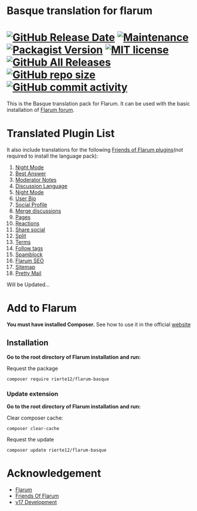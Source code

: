 # Basque translation for flarum
[![GitHub Release Date](https://img.shields.io/github/release-date/rierte12/flarum-basque)](https://github.com/rierte12/flarum-basque/releases) [![Maintenance](https://img.shields.io/maintenance/yes/2020)](https://naseinu.eus/eu/) [![Packagist Version](https://img.shields.io/packagist/v/rierte12/flarum-basque)](https://packagist.org/packages/rierte12/flarum-basque) [![MIT license](https://img.shields.io/badge/license-MIT-blue.svg)](https://github.com/rierte12/flarum-basque/blob/master/LICENSE)  [![GitHub All Releases](https://img.shields.io/github/downloads/rierte12/flarum-basque/total)](https://github.com/rierte12/flarum-basque/releases) [![GitHub repo size](https://img.shields.io/github/repo-size/rierte12/flarum-basque)](https://naseinu.eus) [![GitHub commit activity](https://img.shields.io/github/commit-activity/m/rierte12/flarum-basque)](https://github.com/rierte12/flarum-basque/commits/master)
===
This is the Basque translation pack for Flarum. It can be used with the basic installation of <a href="https://flarum.org/">Flarum forum</a>. 

# Translated Plugin List
It also include translations for the following <a href="https://github.com/FriendsOfFlarum">Friends of Flarum plugins</a>(not required to install the language pack):
<br>
  01. <a href="https://github.com/FriendsOfFlarum/nightmode">Night Mode</a>
  02. <a href="https://github.com/FriendsOfFlarum/best-answer">Best Answer</a>
  03. <a href="https://github.com/FriendsOfFlarum/moderator-notes">Moderator Notes</a>
  04. <a href="https://github.com/FriendsOfFlarum/discussion-language">Discussion Language</a>
  05. <a href="https://github.com/FriendsOfFlarum/nightmode">Night Mode</a>
  06. <a href="https://github.com/FriendsOfFlarum/user-bio">User Bio</a>
  07. <a href="https://github.com/FriendsOfFlarum/socialprofile">Social Profile</a>
  08. <a href="https://github.com/FriendsOfFlarum/merge-discussions">Merge discussions</a>
  09. <a href="https://github.com/FriendsOfFlarum/pages">Pages</a>
  10. <a href="https://github.com/FriendsOfFlarum/reactions">Reactions</a>
  11. <a href="https://github.com/FriendsOfFlarum/share-social">Share social</a>
  12. <a href="https://github.com/FriendsOfFlarum/split">Split</a>
  13. <a href="https://github.com/FriendsOfFlarum/terms">Terms</a>
  14. <a href="https://github.com/FriendsOfFlarum/follow-tags">Follow tags</a>
  15. <a href="https://github.com/FriendsOfFlarum/spamblock">Spamblock</a>
  16. <a href="https://github.com/v17development/flarum-seo">Flarum SEO</a>
  17. <a href="https://github.com/FriendsOfFlarum/sitemap">Sitemap</a>
  18. <a href="https://github.com/FriendsOfFlarum/pretty-mail">Pretty Mail</a>

  
Will be Updated...

# Add to Flarum

**You must have installed Composer.** See how to use it in the official <a href="https://getcomposer.org/">website</a>

## Installation
**Go to the root directory of Flarum installation and run:**

Request the package
```
composer require rierte12/flarum-basque
```
### Update extension
**Go to the root directory of Flarum installation and run:**

Clear composer cache:
```
composer clear-cache
```
Request the update
```
composer update rierte12/flarum-basque
```

# Acknowledgement
* <a href="https://github.com/Flarum">Flarum</a>
* <a href="https://github.com/FriendsOfFlarum">Friends Of Flarum</a>
* <a href="https://github.com/v17development">v17 Development</a>
